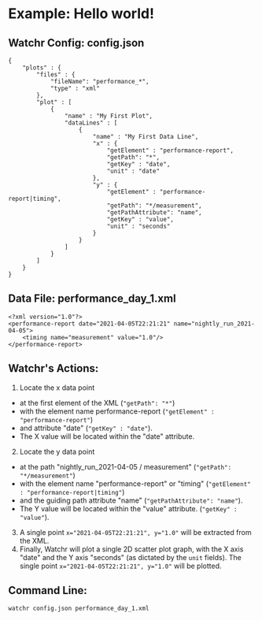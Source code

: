 # Example:  Hello world!

## Watchr Config:  config.json
    {
		"plots" : {
			"files" : {
				"fileName": "performance_*",
				"type" : "xml"
			},
			"plot" : [
				{
					"name" : "My First Plot",
					"dataLines" : [
						{
							"name" : "My First Data Line",
							"x" : {
								"getElement" : "performance-report",
								"getPath": "*",
								"getKey" : "date",
								"unit" : "date"
							},
							"y" : {
								"getElement" : "performance-report|timing",
								"getPath": "*/measurement",
								"getPathAttribute": "name",
								"getKey" : "value",
								"unit" : "seconds"
							}
						}
					]
				}
			]
		}
    }

## Data File:  performance\_day\_1.xml

    <?xml version="1.0"?>
    <performance-report date="2021-04-05T22:21:21" name="nightly_run_2021-04-05">
        <timing name="measurement" value="1.0"/>
    </performance-report>

## Watchr's Actions:

1. Locate the x data point
 - at the first element of the XML (`"getPath": "*"`)
 - with the element name performance-report (`"getElement" : "performance-report"`)
 - and attribute "date" (`"getKey" : "date"`).
 - The X value will be located within the "date" attribute.
2. Locate the y data point
 - at the path "nightly\_run\_2021-04-05 / measurement" (`"getPath": "*/measurement"`)
 - with the element name "performance-report" or "timing" (`"getElement" : "performance-report|timing"`)
 - and the guiding path attribute "name" (`"getPathAttribute": "name"`).
 - The Y value will be located within the "value" attribute. (`"getKey" : "value"`).
3. A single point `x="2021-04-05T22:21:21", y="1.0"` will be extracted from the XML.
4. Finally, Watchr will plot a single 2D scatter plot graph, with the X axis "date" and the Y axis "seconds" (as dictated by the `unit` fields).  The single point `x="2021-04-05T22:21:21", y="1.0"` will be plotted.

## Command Line:

	watchr config.json performance_day_1.xml